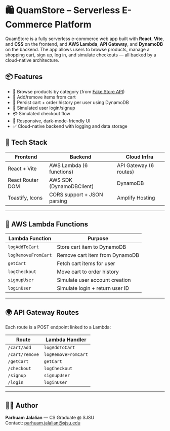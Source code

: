 # 🛍️ QuamStore – Serverless E-Commerce Platform

QuamStore is a fully serverless e-commerce web app built with **React**, **Vite**, and **CSS** on the frontend, and **AWS Lambda**, **API Gateway**, and **DynamoDB** on the backend. The app allows users to browse products, manage a shopping cart, sign up, log in, and simulate checkouts — all backed by a cloud-native architecture.

## 📦 Features

- 🧾 Browse products by category (from [Fake Store API](https://fakestoreapi.com/))
- 🛒 Add/remove items from cart
- 💾 Persist cart + order history per user using DynamoDB
- 👤 Simulated user login/signup
- 💳 Simulated checkout flow
- 🎨 Responsive, dark-mode-friendly UI
- ✅ Cloud-native backend with logging and data storage

## 🧩 Tech Stack

| Frontend                | Backend                        | Cloud Infra            |
|-------------------------|--------------------------------|-------------------------|
| React + Vite            | AWS Lambda (6 functions)       | API Gateway (6 routes) |
| React Router DOM        | AWS SDK (DynamoDBClient)       | DynamoDB               |
| Toastify, Icons         | CORS support + JSON parsing    | Amplify Hosting        |

---

## 📂 AWS Lambda Functions

| Lambda Function     | Purpose                         |
|---------------------|----------------------------------|
| `logAddToCart`      | Store cart item to DynamoDB     |
| `logRemoveFromCart` | Remove cart item from DynamoDB  |
| `getCart`           | Fetch cart items for user       |
| `logCheckout`       | Move cart to order history      |
| `signupUser`        | Simulate user account creation  |
| `loginUser`         | Simulate login + return user ID |

---

## 🌍 API Gateway Routes

Each route is a POST endpoint linked to a Lambda:

| Route             | Lambda Handler       |
|------------------|----------------------|
| `/cart/add`       | `logAddToCart`       |
| `/cart/remove`    | `logRemoveFromCart`  |
| `/getCart`        | `getCart`            |
| `/checkout`       | `logCheckout`        |
| `/signup`         | `signupUser`         |
| `/login`          | `loginUser`          |

---

## 👨‍💻 Author

**Parhuam Jalalian** — CS Graduate @ SJSU  
Contact: parhuam.jalalian@sjsu.edu  


